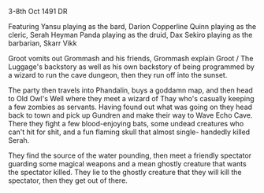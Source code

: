 3-8th Oct 1491 DR

Featuring
Yansu playing as the bard, Darion Copperline
Quinn playing as the cleric, Serah Heyman
Panda playing as the druid, Dax
Sekiro playing as the barbarian, Skarr Vikk

Groot vomits out Grommash and his friends, Grommash explain Groot / The Luggage's backstory as well as his own backstory of being programmed by a wizard to run the cave dungeon, then they run off into the sunset.

The party then travels into Phandalin, buys a goddamn map, and then head to Old Owl's Well where they meet a wizard of Thay who's casually keeping a few zombies as servants. Having found out what was going on they head back to town and pick up Gundren and make their way to Wave Echo Cave. There they fight a few blood-enjoying bats, some undead creatures who can't hit for shit, and a fun flaming skull that almost single- handedly killed Serah.

They find the source of the water pounding, then meet a friendly spectator guarding some magical weapons and a mean ghostly creature that wants the spectator killed. They lie to the ghostly creature that they will kill the spectator, then they get out of there. 
